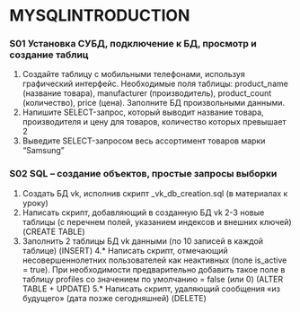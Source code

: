# MYSQLINTRODUCTION

### S01 Установка СУБД, подключение к БД, просмотр и создание таблиц
 
 1. Создайте таблицу с мобильными телефонами, используя графический интерфейс. 
 Необходимые поля таблицы: product_name (название товара), manufacturer (производитель), product_count (количество), price (цена). 
 Заполните БД произвольными данными.
 2. Напишите SELECT-запрос, который выводит название товара, производителя и цену для товаров, количество которых превышает 2
 3. Выведите SELECT-запросом весь ассортимент товаров марки “Samsung”


### S02 SQL – создание объектов, простые запросы выборки
1. Создать БД vk, исполнив скрипт _vk_db_creation.sql (в материалах к уроку)
2. Написать скрипт, добавляющий в созданную БД vk 2-3 новые таблицы (с перечнем полей, указанием индексов и внешних ключей) (CREATE TABLE)
3. Заполнить 2 таблицы БД vk данными (по 10 записей в каждой таблице) (INSERT)
4.* Написать скрипт, отмечающий несовершеннолетних пользователей как неактивных (поле is_active = true). При необходимости предварительно добавить такое поле в таблицу profiles со значением по умолчанию = false (или 0) (ALTER TABLE + UPDATE)
5.* Написать скрипт, удаляющий сообщения «из будущего» (дата позже сегодняшней) (DELETE)
